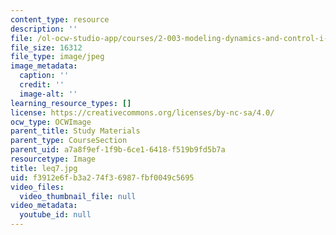```yaml
---
content_type: resource
description: ''
file: /ol-ocw-studio-app/courses/2-003-modeling-dynamics-and-control-i-spring-2005/f3912e6fb3a274f36987fbf0049c5695_leq7.jpg
file_size: 16312
file_type: image/jpeg
image_metadata:
  caption: ''
  credit: ''
  image-alt: ''
learning_resource_types: []
license: https://creativecommons.org/licenses/by-nc-sa/4.0/
ocw_type: OCWImage
parent_title: Study Materials
parent_type: CourseSection
parent_uid: a7a8f9ef-1f9b-6ce1-6418-f519b9fd5b7a
resourcetype: Image
title: leq7.jpg
uid: f3912e6f-b3a2-74f3-6987-fbf0049c5695
video_files:
  video_thumbnail_file: null
video_metadata:
  youtube_id: null
---
```

